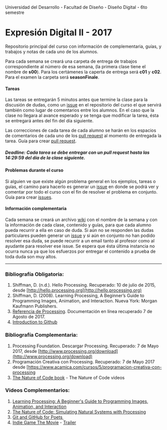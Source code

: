 Universidad del Desarrollo - Facultad de Diseño - Diseño Digital - 6to semestre

# Expresión Digital II - 2017

Repositorio principal del curso con información de complementaria, guías, y trabajos y notas de cada uno de los alumnos.  

Para cada semana se creará una carpeta de entrega de trabajos correspondiente al número de esa semana, (la primera clase tiene el nombre de **s00**). Para los certámenes la caperta de entrega será **c01** y **c02**. Para el examen la carpeta será **seasonFinale**. 



#### Tareas

Las tareas se entregarán 5 minutos antes que termine la clase para la discusión de dudas, como un [issue](https://github.com/nicotron/ed222016/issues) en el repositorio del curso el que servirá también como lugar de comentarios entre los alumnos. En el caso que la clase no llegara al avance esperado y se tenga que modificar la tarea, ésta se entregará antes del fin del día siguiente. 

Las correcciones de cada tarea de cada alumno se harán en los espacios de comentarios de cada uno de los [pull request](https://github.com/nicotron/ed222016/pulls) al momento de entregada la tarea. Guía para crear [pull request](https://help.github.com/articles/creating-a-pull-request/).

##### Deadline: Cada tarea se debe entregar con un pull request hasta las 14:29:59 del día de la clase siguiente. 



#### Problemas durante el curso

Si alguien ve que existe algún problema general en los ejemplos, tareas o guías, el camino para hacerlo es generar un [issue](https://github.com/nicotron/ed222016/issues) en donde se podrá ver y comentar por todo el curso con el fin de resolver el problema en conjunto. Guía para crear [issues](https://help.github.com/articles/creating-an-issue/).



#### Información complementaria

Cada semana se creará un archivo [wiki](https://github.com/nicotron/ed222016/wiki) con el nombre de la semana y con la información de cada clase, contenido y guías, para que cada alumno pueda recurrir a ella en caso de duda. Si aún no se responden las dudas particulares pueden generar un [issue](https://github.com/nicotron/ed222016/issues) y si aún en conjunto no han podido resolver esa duda, se puede recurrir a un email tanto al profesor como al ayudante para resolver ese issue. Se espera que ésta última instancia no ocurra nunca ya que los esfuerzos por entregar el contenido a prueba de toda duda son muy altos.

------

### Bibliografía Obligatoria:

1. Shiffman, D. (n.d.). Hello Processing. Recuperado: 10 de julio de 2015, desde [http://hello.processing.org](http://hello.processing.org)
2. Shiffman, D. (2008). Learning Processing, A Beginner’s Guide to Programming Images, Animation, and Interaction. Nueva York: Morgan Kaufmann Publishers.
3. [Referencia de Processing](https://processing.org/reference/). Documentación en línea recuperado 7 de Agosto de 2017.
4. [Introduction to Github](https://services.github.com/on-demand/intro-to-github/)

### Bibliografía Complementaria:

1. Processing Foundation. Descargar Processing. Recuperado: 7 de Mayo 2017, desde [http://www.processing.org/download](http://www.processing.org/download)
2. Programación Creativa con Processing. Recuperado: 7 de Mayo 2017 desde [https://www.acamica.com/cursos/5/programacion-creativa-con-processing
3. [The Nature of Code book](http://natureofcode.com/book/) - The Nature of Code videos



### Videos Complementarios:

1. [Learning Processing: A Beginner's Guide to Programming Images, Animation, and Interaction](https://www.youtube.com/user/shiffman/playlists?sort=dd&shelf_id=2&view=50)
2. [The Nature of Code: Simulating Natural Systems with Processing](https://www.youtube.com/user/shiffman/playlists?sort=dd&shelf_id=6&view=50)
3. [Git and GitHub for Poets ](https://www.youtube.com/playlist?list=PLRqwX-V7Uu6ZF9C0YMKuns9sLDzK6zoiV)
4. [Indie Game The Movie](https://www.thepiratebay.org/torrent/8039351/Indie_Game_The_Movie_2012_720p_x264_AAC_HDTV_mp4) - [Trailer](https://www.youtube.com/watch?v=dINgx0y4GqM)